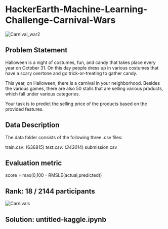 # HackerEarth-Machine-Learning-Challenge-Carnival-Wars

![Carnival_war2](https://user-images.githubusercontent.com/56091634/103154502-a8201d00-47bd-11eb-83be-69afc9aaf46d.png)

## Problem Statement
Halloween is a night of costumes, fun, and candy that takes place every year on October 31. On this day people dress up in various costumes that have a scary overtone and go trick-or-treating to gather candy.

This year, on Halloween, there is a carnival in your neighborhood. Besides the various games, there are also 50 stalls that are selling various products, which fall under various categories.

Your task is to predict the selling price of the products based on the provided features. 

## Data Description
The data folder consists of the following three .csv files:

train.csv: (6368*15)
test.csv: (3430*14)
submission.csv

## Evaluation metric

score = max(0,100 - RMSLE(actual,predicted))

## Rank: 18 / 2144 participants

![Carnivals](https://user-images.githubusercontent.com/56091634/103154517-c71eaf00-47bd-11eb-8e69-7218ecf4edaa.png)

## Solution: untitled-kaggle.ipynb
